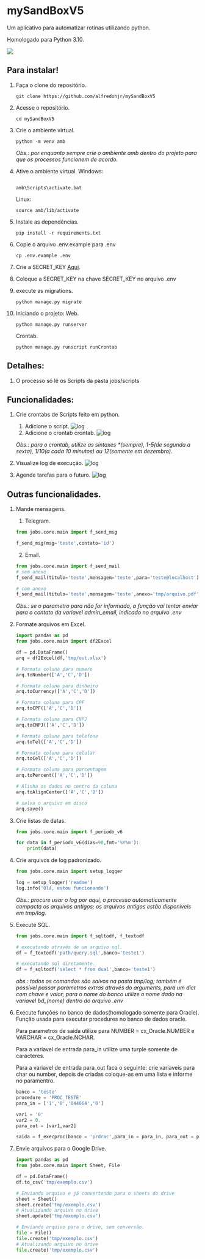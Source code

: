 # mySandBoxV5

Um aplicativo para automatizar rotinas utilizando python.

Homologado para Python 3.10.

![](https://github.com/alfredohjr/mySandBoxV5/raw/master/docs/media/logo.png#vitrinedev)

## Para instalar!

1. Faça o clone do repositório.
    ```console
    git clone https://github.com/alfredohjr/mySandBoxV5
    ```

1. Acesse o repositório.
    ```console
    cd mySandBoxV5
    ```

1. Crie o ambiente virtual.
    ```console
    python -m venv amb
    ```
    *Obs.: por enquanto sempre crie o ambiente amb dentro do projeto para que os processos funcionem de acordo.*

1. Ative o ambiente virtual.
    Windows:
    ```console

    amb\Scripts\activate.bat
    ```
    Linux:
    ```console
    source amb/lib/activate
    ```

1. Instale as dependências.
    ```console
    pip install -r requirements.txt
    ```

1. Copie o arquivo .env.example para .env
    ```console
    cp .env.example .env
    ```

1. Crie a SECRET_KEY [Aqui](https://djecrety.ir/).

1. Coloque a SECRET_KEY na chave SECRET_KEY no arquivo .env

1. execute as migrations.
    ```command
    python manage.py migrate
    ```

2. Iniciando o projeto:
    Web.
    ```console 
    python manage.py runserver
    ```
    Crontab.
    ```console
    python manage.py runscript runCrontab
    ```
## Detalhes:
1. O processo só lê os Scripts da pasta jobs/scripts

## Funcionalidades:
1. Crie crontabs de Scripts feito em python.
   1. Adicione o script.
    ![log](docs/media/script.gif)
   1. Adicione o crontab crontab.
    ![log](docs/media/crontab.gif)

    *Obs.: para o crontab, utilize as sintaxes \*(sempre), 1-5(de segunda a sexta), 1/10(a cada 10 minutos) ou 12(somente em dezembro).* 
2. Visualize log de execução.
    ![log](docs/media/log.gif)
3. Agende tarefas para o futuro.
    ![log](docs/media/manual.gif)

## Outras funcionalidades.
1. Mande mensagens.
   1. Telegram.
    ```python
    from jobs.core.main import f_send_msg

    f_send_msg(msg='teste',contato='id')
    ```
   
   2. Email.
    ```python
    from jobs.core.main import f_send_mail
    # sem anexo 
    f_send_mail(titulo='teste',mensagem='teste',para='teste@localhost')

    # com anexo 
    f_send_mail(titulo='teste',mensagem='teste',anexo='tmp/arquivo.pdf',para='teste@localhost')
    ```
    *Obs.: se o parametro para não for informado, a função vai tentar enviar para o contato da variavel admin_email, indicado no arquivo .env*


2. Formate arquivos em Excel.
    ```python
    import pandas as pd
    from jobs.core.main import df2Excel

    df = pd.DataFrame()
    arq = df2Excel(df,'tmp/out.xlsx')
    
    # Formata coluna para numero
    arq.toNumber(['A','C','D'])

    # Formata coluna para dinheiro
    arq.toCurrency(['A','C','D'])

    # Formata coluna para CPF
    arq.toCPF(['A','C','D'])

    # Formata coluna para CNPJ
    arq.toCNPJ(['A','C','D'])

    # Formata coluna para telefone
    arq.toTel(['A','C','D'])

    # Formata coluna para celular
    arq.toCel(['A','C','D'])

    # Formata coluna para porcentagem
    arq.toPercent(['A','C','D'])

    # Alinha os dados no centro da coluna
    arq.toAlignCenter(['A','C','D'])

    # salva o arquivo em disco
    arq.save()
    ```

3. Crie listas de datas.
    ```python
    from jobs.core.main import f_periodo_v6

    for data in f_periodo_v6(dias=90,fmt='%Y%m'):
        print(data)
    ```

4. Crie arquivos de log padronizado.
    ```python
    from jobs.core.main import setup_logger

    log = setup_logger('readme')
    log.info('Olá, estou funcionando')
    ```
    *Obs.: procure usar o log por aqui, o processo automaticamente compacta os arquivos antigos; os arquivos antigos estão disponiveis em tmp/log.*

5. Execute SQL.
    ```python
    from jobs.core.main import f_sqltodf, f_textodf

    # executando através de um arquivo sql.
    df = f_textodf('path/query.sql',banco='teste1')

    # executando sql diretamente.
    df = f_sqltodf('select * from dual',banco='teste1')
    ```
    *obs.: todos os comandos são salvos na pasta tmp/log; também é possível passar parametros extras através do arguments, para um dict com chave e valor; para o nome do banco utilize o nome dado na variavel bd_(nome) dentro do arquivo .env*

6. Execute funções no banco de dados(homologado somente para Oracle).
    Função usada para executar procedures no banco de dados oracle.
    
    Para parametros de saida utilize para NUMBER = cx_Oracle.NUMBER e VARCHAR = cx_Oracle.NCHAR.
    
    Para a variavel de entrada para_in utilize uma turple somente de
    caracteres.
    
    Para a variavel de entrada para_out faca o seguinte: crie variaveis
    para char ou number, depois de criadas coloque-as em uma lista e informe
    no paramentro.

    ```python
    banco = 'teste'
    procedure = 'PROC_TESTE'
    para_in = ['1','0','044064','0']
    
    var1 = '0'
    var2 = 0.
    para_out = [var1,var2]
    
    saida = f_execproc(banco = 'prdrac',para_in = para_in, para_out = para_out, procedure = procedure)    
    ```

7. Envie arquivos para o Google Drive.
    ```python
    import pandas as pd
    from jobs.core.main import Sheet, File

    df = pd.DataFrame()
    df.to_csv('tmp/exemplo.csv')

    # Enviando arquivo e já convertendo para o sheets do drive
    sheet = Sheet()
    sheet.create('tmp/exemplo.csv')
    # Atualizando arquivo no drive
    sheet.update('tmp/exemplo.csv')

    # Enviando arquivo para o drive, sem conversão.
    file = File()
    file.create('tmp/exemplo.csv')
    # Atualizando arquivo no drive
    file.create('tmp/exemplo.csv')
    ```

